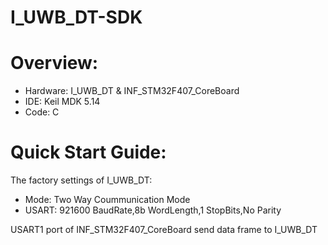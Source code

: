# I_UWB_DT-SDK

# Overview:
* Hardware: I_UWB_DT & INF_STM32F407_CoreBoard
* IDE: Keil MDK 5.14
* Code: C

# Quick Start Guide:
The factory settings of I_UWB_DT:
* Mode: Two Way Coummunication Mode
* USART: 921600 BaudRate,8b WordLength,1 StopBits,No Parity

USART1 port of INF_STM32F407_CoreBoard send data frame to I_UWB_DT